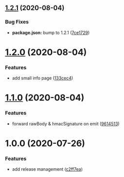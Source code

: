 ## [1.2.1](https://github.com/AlexanderBabel/nello-backend/compare/v1.2.0...v1.2.1) (2020-08-04)


### Bug Fixes

* **package.json:** bump to 1.2.1 ([7ce1729](https://github.com/AlexanderBabel/nello-backend/commit/7ce1729f4f78dc1415e0cc054e10bd2f3a9462ca))

# [1.2.0](https://github.com/AlexanderBabel/nello-backend/compare/v1.1.0...v1.2.0) (2020-08-04)


### Features

* add small info page ([133cec4](https://github.com/AlexanderBabel/nello-backend/commit/133cec4be5c3e4335282163c6ae6ed02b737cbe3))

# [1.1.0](https://github.com/AlexanderBabel/nello-backend/compare/v1.0.0...v1.1.0) (2020-08-04)


### Features

* forward rawBody & hmacSignature on emit ([9614513](https://github.com/AlexanderBabel/nello-backend/commit/9614513c88ec78c0e18a2fdb46c2f5065df08800))

# 1.0.0 (2020-07-26)


### Features

* add release management ([c2ff7ea](https://github.com/AlexanderBabel/nello-backend/commit/c2ff7ea3d4ab8f354bc29ab5841b01ee4a46d1c6))
